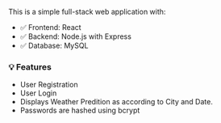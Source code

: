 This is a simple full-stack web application with:

- ✅ Frontend: React
- ✅ Backend: Node.js with Express
- ✅ Database: MySQL

### 💡 Features

- User Registration
- User Login
- Displays Weather Predition as according to City and Date.
- Passwords are hashed using bcrypt
